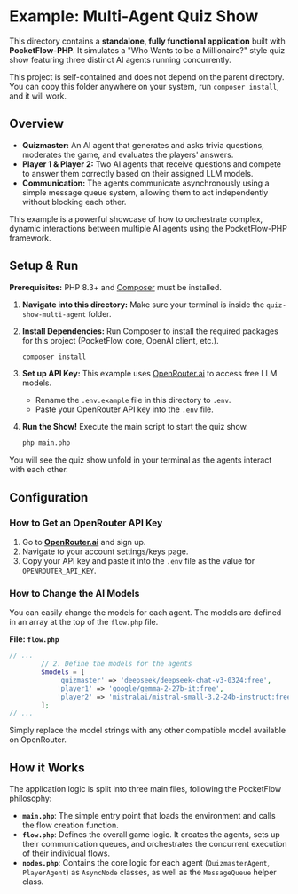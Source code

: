 # Example: Multi-Agent Quiz Show

This directory contains a **standalone, fully functional application** built with **PocketFlow-PHP**. It simulates a "Who Wants to be a Millionaire?" style quiz show featuring three distinct AI agents running concurrently.

This project is self-contained and does not depend on the parent directory. You can copy this folder anywhere on your system, run `composer install`, and it will work.

## Overview

-   **Quizmaster:** An AI agent that generates and asks trivia questions, moderates the game, and evaluates the players' answers.
-   **Player 1 & Player 2:** Two AI agents that receive questions and compete to answer them correctly based on their assigned LLM models.
-   **Communication:** The agents communicate asynchronously using a simple message queue system, allowing them to act independently without blocking each other.

This example is a powerful showcase of how to orchestrate complex, dynamic interactions between multiple AI agents using the PocketFlow-PHP framework.

## Setup & Run

**Prerequisites:** PHP 8.3+ and [Composer](https://getcomposer.org/) must be installed.

1.  **Navigate into this directory:**
    Make sure your terminal is inside the `quiz-show-multi-agent` folder.

2.  **Install Dependencies:**
    Run Composer to install the required packages for this project (PocketFlow core, OpenAI client, etc.).
    ```bash
    composer install
    ```

3.  **Set up API Key:**
    This example uses [OpenRouter.ai](https://openrouter.ai/) to access free LLM models.
    -   Rename the `.env.example` file in this directory to `.env`.
    -   Paste your OpenRouter API key into the `.env` file.

4.  **Run the Show!**
    Execute the main script to start the quiz show.
    ```bash
    php main.php
    ```

You will see the quiz show unfold in your terminal as the agents interact with each other.

## Configuration

### How to Get an OpenRouter API Key

1.  Go to **[OpenRouter.ai](https://openrouter.ai/)** and sign up.
2.  Navigate to your account settings/keys page.
3.  Copy your API key and paste it into the `.env` file as the value for `OPENROUTER_API_KEY`.

### How to Change the AI Models

You can easily change the models for each agent. The models are defined in an array at the top of the `flow.php` file.

**File: `flow.php`**
```php
// ...
        // 2. Define the models for the agents
        $models = [
            'quizmaster' => 'deepseek/deepseek-chat-v3-0324:free',
            'player1' => 'google/gemma-2-27b-it:free',
            'player2' => 'mistralai/mistral-small-3.2-24b-instruct:free',
        ];
// ...
```
Simply replace the model strings with any other compatible model available on OpenRouter.

## How it Works

The application logic is split into three main files, following the PocketFlow philosophy:

-   **`main.php`**: The simple entry point that loads the environment and calls the flow creation function.
-   **`flow.php`**: Defines the overall game logic. It creates the agents, sets up their communication queues, and orchestrates the concurrent execution of their individual flows.
-   **`nodes.php`**: Contains the core logic for each agent (`QuizmasterAgent`, `PlayerAgent`) as `AsyncNode` classes, as well as the `MessageQueue` helper class.
